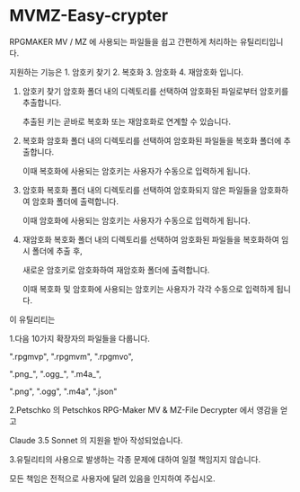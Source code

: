 # MVMZ-Easy-crypter

RPGMAKER MV / MZ 에 사용되는 파일들을 쉽고 간편하게 처리하는 유틸리티입니다.

지원하는 기능은 1. 암호키 찾기 2. 복호화 3. 암호화 4. 재암호화 입니다.

1. 암호키 찾기
   암호화 폴더 내의 디렉토리를 선택하여 암호화된 파일로부터 암호키를 추출합니다.
   
   추출된 키는 곧바로 복호화 또는 재암호화로 연계할 수 있습니다.
   
3. 복호화
   암호화 폴더 내의 디렉토리를 선택하여 암호화된 파일들을 복호화 폴더에 추출합니다.
   
   이때 복호화에 사용되는 암호키는 사용자가 수동으로 입력하게 됩니다.
   
5. 암호화
   복호화 폴더 내의 디렉토리를 선택하여 암호화되지 않은 파일들을 암호화하여 암호화 폴더에 출력합니다.
   
   이때 암호화에 사용되는 암호키는 사용자가 수동으로 입력하게 됩니다.
   
7. 재암호화
   복호화 폴더 내의 디렉토리를 선택하여 암호화된 파일들을 복호화하여 임시 폴더에 추출 후,
   
   새로운 암호키로 암호화하여 재암호화 폴더에 출력합니다.
   
   이때 복호화 및 암호화에 사용되는 암호키는 사용자가 각각 수동으로 입력하게 됩니다.


이 유틸리티는

1.다음 10가지 확장자의 파일들을 다룹니다.

  ".rpgmvp", ".rpgmvm", ".rpgmvo", 
  
  ".png_", ".ogg_", ".m4a_", 
  
  ".png", ".ogg", ".m4a", ".json"


2.Petschko 의 Petschkos RPG-Maker MV & MZ-File Decrypter 에서 영감을 얻고

  Claude 3.5 Sonnet 의 지원을 받아 작성되었습니다.

3.유틸리티의 사용으로 발생하는 각종 문제에 대하여 일절 책임지지 않습니다.

  모든 책임은 전적으로 사용자에 달려 있음을 인지하여 주십시오.
